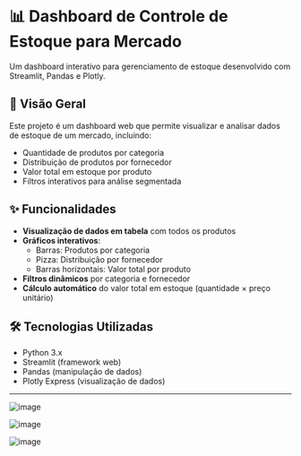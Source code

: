 # 📊 Dashboard de Controle de Estoque para Mercado

Um dashboard interativo para gerenciamento de estoque desenvolvido com Streamlit, Pandas e Plotly.

## 🚀 Visão Geral

Este projeto é um dashboard web que permite visualizar e analisar dados de estoque de um mercado, incluindo:
- Quantidade de produtos por categoria
- Distribuição de produtos por fornecedor
- Valor total em estoque por produto
- Filtros interativos para análise segmentada

## ✨ Funcionalidades

- **Visualização de dados em tabela** com todos os produtos
- **Gráficos interativos**:
  - Barras: Produtos por categoria
  - Pizza: Distribuição por fornecedor
  - Barras horizontais: Valor total por produto
- **Filtros dinâmicos** por categoria e fornecedor
- **Cálculo automático** do valor total em estoque (quantidade × preço unitário)

## 🛠️ Tecnologias Utilizadas

- Python 3.x
- Streamlit (framework web)
- Pandas (manipulação de dados)
- Plotly Express (visualização de dados)

----------------------------------------------------------------------------------------------------------------------------

![image](https://github.com/user-attachments/assets/70b463dc-1d2c-4125-9a99-9669087cff4c)

![image](https://github.com/user-attachments/assets/b1a88ce0-650a-4414-96b6-c37432aa59aa)

![image](https://github.com/user-attachments/assets/2e7cf40c-72ce-4014-8d03-ea34e9350733)

